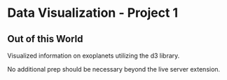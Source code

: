 # Data Visualization - Project 1 #
## Out of this World ##


Visualized information on exoplanets utilizing the d3 library.


No additional prep should be necessary beyond the live server extension.
